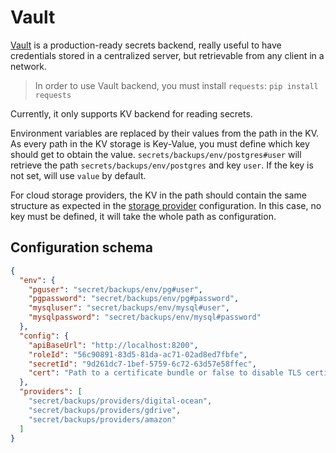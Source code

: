 # Vault

[Vault][1] is a production-ready secrets backend, really useful to have credentials stored in a centralized server, but retrievable from any client in a network.

 > In order to use Vault backend, you must install `requests`: `pip install requests`

Currently, it only supports KV backend for reading secrets.

Environment variables are replaced by their values from the path in the KV. As every path in the KV storage is Key-Value, you must define which key should get to obtain the value. `secrets/backups/env/postgres#user` will retrieve the path `secrets/backups/env/postgres` and key `user`. If the key is not set, will use `value` by default.

For cloud storage providers, the KV in the path should contain the same structure as expected in the [storage provider](../storage/index.md) configuration. In this case, no key must be defined, it will take the whole path as configuration. 

## Configuration schema

```json
{
  "env": {
    "pguser": "secret/backups/env/pg#user",
    "pgpassword": "secret/backups/env/pg#password",
    "mysqluser": "secret/backups/env/mysql#user",
    "mysqlpassword": "secret/backups/env/mysql#password"
  },
  "config": {
    "apiBaseUrl": "http://localhost:8200",
    "roleId": "56c90891-83d5-81da-ac71-02ad8ed7fbfe",
    "secretId": "9d261dc7-1bef-5759-6c72-63d57e58ffec",
    "cert": "Path to a certificate bundle or false to disable TLS certificate validation"
  },
  "providers": [
    "secret/backups/providers/digital-ocean",
    "secret/backups/providers/gdrive",
    "secret/backups/providers/amazon"
  ]
}
```


[1]: https://www.vaultproject.io